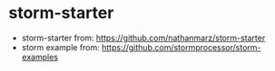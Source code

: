 # storm-starter

* storm-starter from: https://github.com/nathanmarz/storm-starter
* storm example from: https://github.com/stormprocessor/storm-examples
